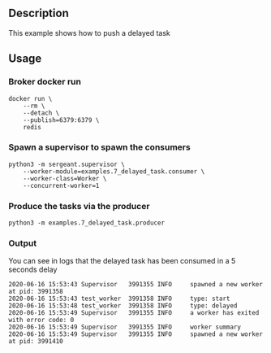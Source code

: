 ## Description
This example shows how to push a delayed task

## Usage

### Broker docker run
```shell
docker run \
    --rm \
    --detach \
    --publish=6379:6379 \
    redis
```

### Spawn a supervisor to spawn the consumers
```shell
python3 -m sergeant.supervisor \
    --worker-module=examples.7_delayed_task.consumer \
    --worker-class=Worker \
    --concurrent-worker=1
```

### Produce the tasks via the producer
```shell
python3 -m examples.7_delayed_task.producer
```

### Output
You can see in logs that the delayed task has been consumed in a 5 seconds delay
```
2020-06-16 15:53:43 Supervisor   3991355 INFO     spawned a new worker at pid: 3991358
2020-06-16 15:53:43 test_worker  3991358 INFO     type: start
2020-06-16 15:53:48 test_worker  3991358 INFO     type: delayed
2020-06-16 15:53:49 Supervisor   3991355 INFO     a worker has exited with error code: 0
2020-06-16 15:53:49 Supervisor   3991355 INFO     worker summary
2020-06-16 15:53:49 Supervisor   3991355 INFO     spawned a new worker at pid: 3991410
```
